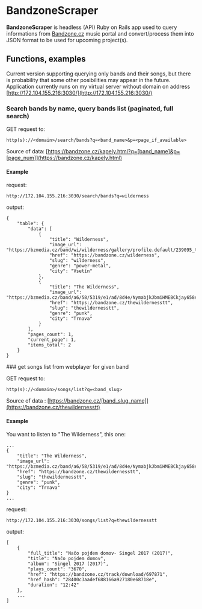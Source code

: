 # BandzoneScraper

**BandzoneScraper** is headless (API) Ruby on Rails app used to query informations from [Bandzone.cz](https://bandzone.cz) music portal and convert/process them into JSON format to be used for upcoming project(s). 


## Functions, examples

Current version supporting querying only bands and their songs, but there is probability that some other posibilities may appear in the future.  
Application currently runs on my virtual server without domain on address [http://172.104.155.216:3030/](http://172.104.155.216:3030/)


### Search bands by name, query bands list (paginated, full search)  

GET request to:
```
http(s)://<domain>/search/bands?q=<band_name>&p=<page_if_available>
```
Source of data: [https://bandzone.cz/kapely.html?q=[band_name]&p=[page_num]](https://bandzone.cz/kapely.html)

#### Example

request:
```
http://172.104.155.216:3030/search/bands?q=wilderness
```
output:
```
{
	"table": {
		"data": [
			{
				"title": "Wilderness",
				"image_url": "https://bzmedia.cz/band/wi/wilderness/gallery/profile.default/239095_t_s.jpg",
				"href": "https://bandzone.cz/wilderness",
				"slug": "wilderness",
				"genre": "power-metal",
				"city": "Vsetín"
			},	
			{
				"title": "The Wilderness",
				"image_url": "https://bzmedia.cz/band/a6/58/5319/e1/ad/8d4e/NymabjkJbmiHMEBCkjay658emY_CCFGu.jpg",
				"href": "https://bandzone.cz/thewildernesstt",
				"slug": "thewildernesstt",
				"genre": "punk",
				"city": "Trnava"
			}
		],
		"pages_count": 1,
		"current_page": 1,
		"items_total": 2
	}
}

```


### get songs list from webplayer for given band

GET request to:
```
http(s)://<domain>/songs/list?q=<band_slug>
```
Source of data : [https://bandzone.cz/[band_slug_name]](https://bandzone.cz/thewildernesstt)

#### Example

You want to listen to "The Wilderness", this one:
```
...
{
	"title": "The Wilderness",
	"image_url": "https://bzmedia.cz/band/a6/58/5319/e1/ad/8d4e/NymabjkJbmiHMEBCkjay658emY_CCFGu.jpg",
	"href": "https://bandzone.cz/thewildernesstt",
	"slug": "thewildernesstt",
	"genre": "punk",
	"city": "Trnava"
}
...
```
request:
```
http://172.104.155.216:3030/songs/list?q=thewildernesstt
```
output:
```
[
	{
		"full_title": "Načo pojdem domov- Singel 2017 (2017)",
		"title": "Načo pojdem domov",
		"album": "Singel 2017 (2017)",
		"plays_count": "3670",
		"href": "https://bandzone.cz/track/download/697871",
		"href_hash": "28400c3aadef688166a927180e68718e",
		"duration": "12:42"
	},
	...
]
```





